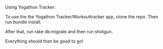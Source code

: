 Using Yogathon Tracker:

To use the the Yogathon Tracker/Workouttracker app,  clone the repo. Then run bundle install.

After that, run rake db:migrate and then run shotgun.

Everything should then be good to go!
